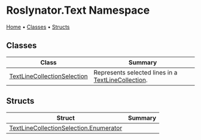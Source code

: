 # Roslynator\.Text Namespace

[Home](../../README.md) &#x2022; [Classes](#classes) &#x2022; [Structs](#structs)

## Classes

| Class | Summary |
| ----- | ------- |
| [TextLineCollectionSelection](TextLineCollectionSelection/README.md) | Represents selected lines in a [TextLineCollection](https://docs.microsoft.com/en-us/dotnet/api/microsoft.codeanalysis.text.textlinecollection)\. |

## Structs

| Struct | Summary |
| ------ | ------- |
| [TextLineCollectionSelection.Enumerator](TextLineCollectionSelection/Enumerator/README.md) | |

